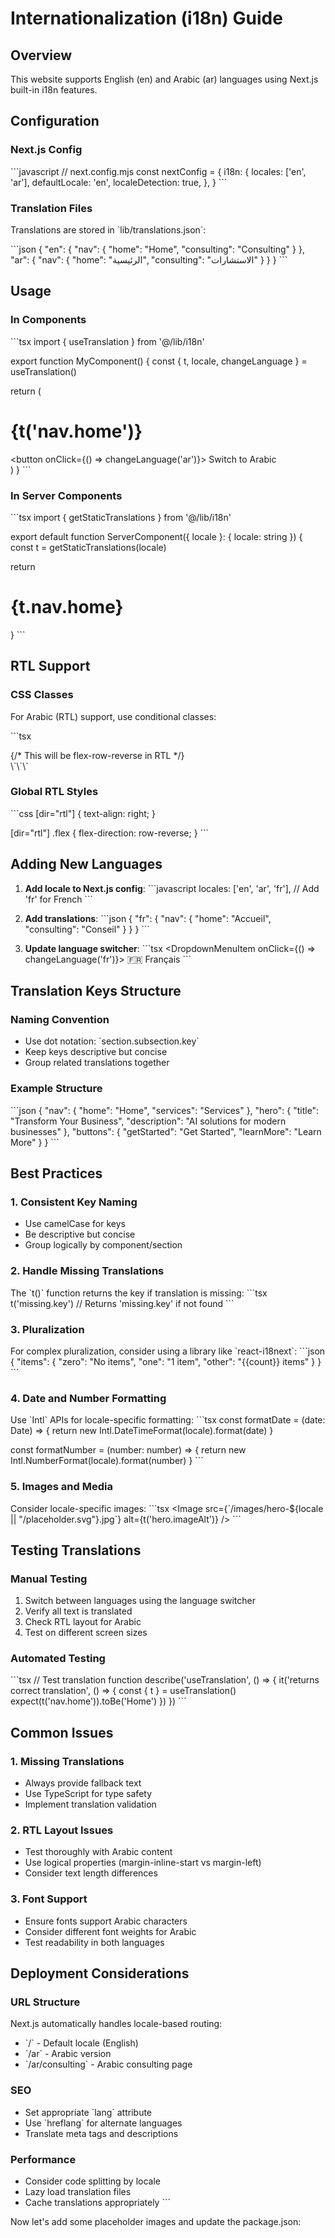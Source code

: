 # Internationalization (i18n) Guide

## Overview

This website supports English (en) and Arabic (ar) languages using Next.js built-in i18n features.

## Configuration

### Next.js Config
\`\`\`javascript
// next.config.mjs
const nextConfig = {
  i18n: {
    locales: ['en', 'ar'],
    defaultLocale: 'en',
    localeDetection: true,
  },
}
\`\`\`

### Translation Files
Translations are stored in \`lib/translations.json\`:

\`\`\`json
{
  "en": {
    "nav": {
      "home": "Home",
      "consulting": "Consulting"
    }
  },
  "ar": {
    "nav": {
      "home": "الرئيسية",
      "consulting": "الاستشارات"
    }
  }
}
\`\`\`

## Usage

### In Components
\`\`\`tsx
import { useTranslation } from '@/lib/i18n'

export function MyComponent() {
  const { t, locale, changeLanguage } = useTranslation()
  
  return (
    <div>
      <h1>{t('nav.home')}</h1>
      <button onClick={() => changeLanguage('ar')}>
        Switch to Arabic
      </button>
    </div>
  )
}
\`\`\`

### In Server Components
\`\`\`tsx
import { getStaticTranslations } from '@/lib/i18n'

export default function ServerComponent({ locale }: { locale: string }) {
  const t = getStaticTranslations(locale)
  
  return <h1>{t.nav.home}</h1>
}
\`\`\`

## RTL Support

### CSS Classes
For Arabic (RTL) support, use conditional classes:

\`\`\`tsx
<div className={locale === 'ar' ? 'rtl' : ''}>
  <div className="flex">
    {/* This will be flex-row-reverse in RTL */}
  </div>
</div>
\`\`\`

### Global RTL Styles
\`\`\`css
[dir="rtl"] {
  text-align: right;
}

[dir="rtl"] .flex {
  flex-direction: row-reverse;
}
\`\`\`

## Adding New Languages

1. **Add locale to Next.js config**:
   \`\`\`javascript
   locales: ['en', 'ar', 'fr'], // Add 'fr' for French
   \`\`\`

2. **Add translations**:
   \`\`\`json
   {
     "fr": {
       "nav": {
         "home": "Accueil",
         "consulting": "Conseil"
       }
     }
   }
   \`\`\`

3. **Update language switcher**:
   \`\`\`tsx
   <DropdownMenuItem onClick={() => changeLanguage('fr')}>
     🇫🇷 Français
   </DropdownMenuItem>
   \`\`\`

## Translation Keys Structure

### Naming Convention
- Use dot notation: \`section.subsection.key\`
- Keep keys descriptive but concise
- Group related translations together

### Example Structure
\`\`\`json
{
  "nav": {
    "home": "Home",
    "services": "Services"
  },
  "hero": {
    "title": "Transform Your Business",
    "description": "AI solutions for modern businesses"
  },
  "buttons": {
    "getStarted": "Get Started",
    "learnMore": "Learn More"
  }
}
\`\`\`

## Best Practices

### 1. Consistent Key Naming
- Use camelCase for keys
- Be descriptive but concise
- Group logically by component/section

### 2. Handle Missing Translations
The \`t()\` function returns the key if translation is missing:
\`\`\`tsx
t('missing.key') // Returns 'missing.key' if not found
\`\`\`

### 3. Pluralization
For complex pluralization, consider using a library like \`react-i18next\`:
\`\`\`json
{
  "items": {
    "zero": "No items",
    "one": "1 item",
    "other": "{{count}} items"
  }
}
\`\`\`

### 4. Date and Number Formatting
Use \`Intl\` APIs for locale-specific formatting:
\`\`\`tsx
const formatDate = (date: Date) => {
  return new Intl.DateTimeFormat(locale).format(date)
}

const formatNumber = (number: number) => {
  return new Intl.NumberFormat(locale).format(number)
}
\`\`\`

### 5. Images and Media
Consider locale-specific images:
\`\`\`tsx
<Image 
  src={\`/images/hero-\${locale || "/placeholder.svg"}.jpg\`}
  alt={t('hero.imageAlt')}
/>
\`\`\`

## Testing Translations

### Manual Testing
1. Switch between languages using the language switcher
2. Verify all text is translated
3. Check RTL layout for Arabic
4. Test on different screen sizes

### Automated Testing
\`\`\`tsx
// Test translation function
describe('useTranslation', () => {
  it('returns correct translation', () => {
    const { t } = useTranslation()
    expect(t('nav.home')).toBe('Home')
  })
})
\`\`\`

## Common Issues

### 1. Missing Translations
- Always provide fallback text
- Use TypeScript for type safety
- Implement translation validation

### 2. RTL Layout Issues
- Test thoroughly with Arabic content
- Use logical properties (margin-inline-start vs margin-left)
- Consider text length differences

### 3. Font Support
- Ensure fonts support Arabic characters
- Consider different font weights for Arabic
- Test readability in both languages

## Deployment Considerations

### URL Structure
Next.js automatically handles locale-based routing:
- \`/\` - Default locale (English)
- \`/ar\` - Arabic version
- \`/ar/consulting\` - Arabic consulting page

### SEO
- Set appropriate \`lang\` attribute
- Use \`hreflang\` for alternate languages
- Translate meta tags and descriptions

### Performance
- Consider code splitting by locale
- Lazy load translation files
- Cache translations appropriately
\`\`\`

Now let's add some placeholder images and update the package.json:
